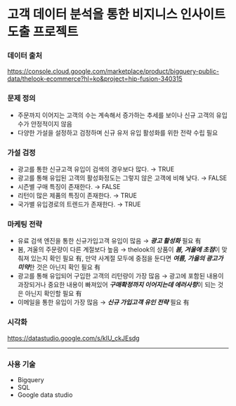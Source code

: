 # 고객 데이터 분석을 통한 비지니스 인사이트 도출 프로젝트

### 데이터 출처
https://console.cloud.google.com/marketplace/product/bigquery-public-data/thelook-ecommerce?hl=ko&project=hip-fusion-340315

### 문제 정의
- 주문까지 이어지는 고객의 수는 계속해서 증가하는 추세를 보이나 신규 고객의 유입 수가 안정적이지 않음
- 다양한 가설을 설정하고 검정하며 신규 유저 유입 활성화를 위한 전략 수립 필요

### 가설 검정
- 광고를 통한 신규고객 유입이 검색의 경우보다 많다. → TRUE
- 광고를 통해 유입된 고객의 활성화정도는 그렇지 않은 고객에 비해 낮다. → FALSE
- 시즌별 구매 특징이 존재한다. → FALSE
- 리턴이 많은 제품의 특징이 존재한다. → TRUE
- 국가별 유입경로의 트렌드가 존재한다. → TRUE

### 마케팅 전략
- 유료 검색 엔진을 통한 신규가입고객 유입이 많음 → ***광고 활성화*** 필요 有
- 봄, 겨울의 주문량이 다른 계절보다 높음 → thelook의 상품이 ***봄, 겨울에 초점***이 맞춰져 있는지 확인 필요 有, 만약 사계절 모두에 중점을 둔다면 ***여름, 가을의 광고가 미약***한 것은 아닌지 확인 필요 有
- 광고를 통해 유입되어 구입한 고객의 리턴량이 가장 많음 → 광고에 포함된 내용이 과장되거나 중요한 내용이 빠져있어 ***구매확정까지 이어지는데 에러사항***이 되는 것은 아닌지 확인할 필요 有
- 이메일을 통한 유입이 가장 많음 → ***신규 가입고객 유인 전략*** 필요 有

### 시각화
https://datastudio.google.com/s/kIU_ckJEsdg

---
### 사용 기술
- Bigquery
- SQL
- Google data studio
